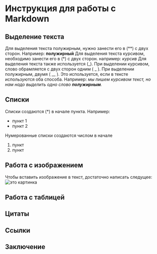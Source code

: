 # Инструкция для работы с Markdown

## Выделение текста

Для выделения текста полужирным, нужно занести его в (**) с двух сторон. Например:
**полужирный**
Для выделения текста курсивом, необходимо занести его в (*) с двух сторон. например:
*курсив* 
Для выделения текста также используется (_). При выделении курсивом, слово обрамляется с двух сторон одним ( _ ). При выделении полужирным, двумя ( __ ). Это используется, если в тексте используются оба способа. Например:
*мы пишем курсивом текст, но нам надо выделить одно слово __полужирным__.*

## Списки

Списки создаются (*) в начале пункта.
Например:
* пункт 1
* пункт 2

Нумерованные списки создаются числом в начале
1. пункт
2. пункт

## Работа с изображением

Чтобы вставить изображение в текст, достаточно написать следущее: ![это картинка](ос.jpg)

## Работа с таблицей

## Цитаты

## Ссылки

## Заключение
